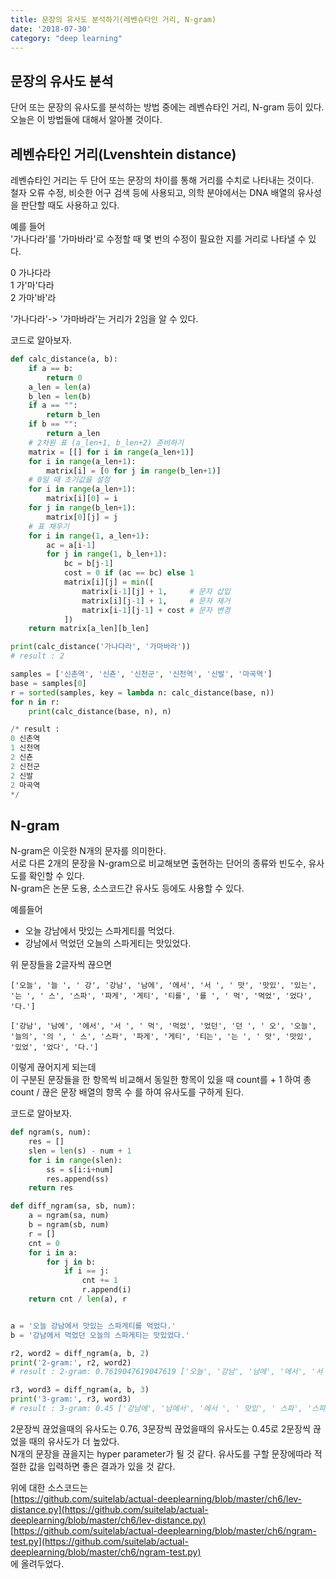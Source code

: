 ```yaml
---
title: 문장의 유사도 분석하기(레벤슈타인 거리, N-gram)
date: '2018-07-30'
category: "deep learning"
---
```


## 문장의 유사도 분석
단어 또는 문장의 유사도를 분석하는 방법 중에는 레벤슈타인 거리, N-gram 등이 있다.  
오늘은 이 방법들에 대해서 알아볼 것이다.

## 레벤슈타인 거리(Lvenshtein distance)
레벤슈타인 거리는 두 단어 또는 문장의 차이를 통해 거리를 수치로 나타내는 것이다.  
철자 오류 수정, 비슷한 어구 검색 등에 사용되고, 의학 분야에서는 DNA 배열의 유사성을 판단할 때도 사용하고 있다.

예를 들어  
'가나다라'를 '가마바라'로 수정할 때 몇 번의 수정이 필요한 지를 거리로 나타낼 수 있다.  

0 가나다라  
1 가'마'다라  
2 가마'바'라  

'가나다라'-> '가마바라'는 거리가 2임을 알 수 있다.

코드로 알아보자.

```py
def calc_distance(a, b):
    if a == b:
        return 0
    a_len = len(a)
    b_len = len(b)
    if a == "":
        return b_len
    if b == "":
        return a_len
    # 2차원 표 (a_len+1, b_len+2) 준비하기
    matrix = [[] for i in range(a_len+1)]
    for i in range(a_len+1):
        matrix[i] = [0 for j in range(b_len+1)]
    # 0일 때 초기값을 설정
    for i in range(a_len+1):
        matrix[i][0] = i
    for j in range(b_len+1):
        matrix[0][j] = j
    # 표 채우기
    for i in range(1, a_len+1):
        ac = a[i-1]
        for j in range(1, b_len+1):
            bc = b[j-1]
            cost = 0 if (ac == bc) else 1
            matrix[i][j] = min([
                matrix[i-1][j] + 1,     # 문자 삽입
                matrix[i][j-1] + 1,     # 문자 제거
                matrix[i-1][j-1] + cost # 문자 변경
            ])
    return matrix[a_len][b_len]

print(calc_distance('가나다라', '가마바라'))
# result : 2

samples = ['신촌역', '신쵼', '신천군', '신천역', '신발', '마곡역']
base = samples[0]
r = sorted(samples, key = lambda n: calc_distance(base, n))
for n in r:
    print(calc_distance(base, n), n)

/* result :
0 신촌역
1 신천역
2 신쵼
2 신천군
2 신발
2 마곡역
*/
```

## N-gram
N-gram은 이웃한 N개의 문자를 의미한다.  
서로 다른 2개의 문장을 N-gram으로 비교해보면 출현하는 단어의 종류와 빈도수, 유사도를 확인할 수 있다.  
N-gram은 논문 도용, 소스코드간 유사도 등에도 사용할 수 있다.  

예를들어  
- 오늘 강남에서 맛있는 스파게티를 먹었다.
- 강남에서 먹었던 오늘의 스파게티는 맛있었다.

위 문장들을 2글자씩 끊으면
```
['오늘', '늘 ', ' 강', '강남', '남에', '에서', '서 ', ' 맛', '맛있', '있는', '는 ', ' 스', '스파', '파게', '게티', '티를', '를 ', ' 먹', '먹었', '었다', '다.']

['강남', '남에', '에서', '서 ', ' 먹', '먹었', '었던', '던 ', ' 오', '오늘', '늘의', '의 ', ' 스', '스파', '파게', '게티', '티는', '는 ', ' 맛', '맛있', '있었', '었다', '다.']
```
이렇게 끊어지게 되는데  
이 구분된 문장들을 한 항목씩 비교해서 동일한 항목이 있을 때 count를 + 1 하여 총 count / 끊은 문장 배열의 항목 수
를 하여 유사도를 구하게 된다.  

코드로 알아보자.
```py
def ngram(s, num):
    res = []
    slen = len(s) - num + 1
    for i in range(slen):
        ss = s[i:i+num]
        res.append(ss)
    return res

def diff_ngram(sa, sb, num):
    a = ngram(sa, num)
    b = ngram(sb, num)
    r = []
    cnt = 0
    for i in a:
        for j in b:
            if i == j:
                cnt += 1
                r.append(i)
    return cnt / len(a), r


a = '오늘 강남에서 맛있는 스파게티를 먹었다.'
b = '강남에서 먹었던 오늘의 스파게티는 맛있었다.'

r2, word2 = diff_ngram(a, b, 2)
print('2-gram:', r2, word2)
# result : 2-gram: 0.7619047619047619 ['오늘', '강남', '남에', '에서', '서 ', ' 맛', '맛있', '는 ', ' 스', '스파', '파게', '게티', ' 먹', '먹었', '었다', '다.']

r3, word3 = diff_ngram(a, b, 3)
print('3-gram:', r3, word3)
# result : 3-gram: 0.45 ['강남에', '남에서', '에서 ', ' 맛있', ' 스파', '스파게', '파게티', ' 먹었', '었다.']
```

2문장씩 끊었을때의 유사도는 0.76, 3문장씩 끊었을때의 유사도는 0.45로 2문장씩 끊었을 때의 유사도가 더 높았다.  
N개의 문장을 끊을지는 hyper parameter가 될 것 같다. 유사도를 구할 문장에따라 적절한 값을 입력하면 좋은 결과가 있을 것 같다.  

위에 대한 소스코드는  
[https://github.com/suitelab/actual-deeplearning/blob/master/ch6/lev-distance.py](https://github.com/suitelab/actual-deeplearning/blob/master/ch6/lev-distance.py)  
[https://github.com/suitelab/actual-deeplearning/blob/master/ch6/ngram-test.py](https://github.com/suitelab/actual-deeplearning/blob/master/ch6/ngram-test.py)  
에 올려두었다.
